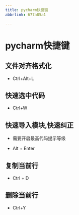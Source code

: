 ```yaml
---
title: pycharm快捷键
abbrlink: 677a85a1

---
```


# pycharm快捷键

## 文件对齐格式化
- Ctrl+Alt+L

## 快速选中代码
- Ctrl+W

## 快速导入模块,快速纠正

- 需要开启最高代码提示等级

- Alt + Enter

## 复制当前行

- Ctrl + D

## 删除当前行

- Ctrl+Y



